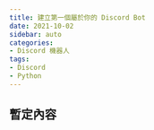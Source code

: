 ```yaml
---
title: 建立第一個屬於你的 Discord Bot
date: 2021-10-02
sidebar: auto
categories:
- Discord 機器人
tags:
- Discord
- Python
---
```

## 暫定內容
